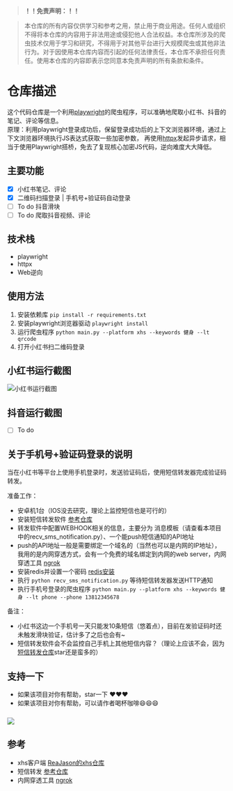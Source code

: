 > **！！免责声明：！！**

> 本仓库的所有内容仅供学习和参考之用，禁止用于商业用途。任何人或组织不得将本仓库的内容用于非法用途或侵犯他人合法权益。本仓库所涉及的爬虫技术仅用于学习和研究，不得用于对其他平台进行大规模爬虫或其他非法行为。对于因使用本仓库内容而引起的任何法律责任，本仓库不承担任何责任。使用本仓库的内容即表示您同意本免责声明的所有条款和条件。

# 仓库描述
这个代码仓库是一个利用[playwright](https://playwright.dev/)的爬虫程序，可以准确地爬取小红书、抖音的笔记、评论等信息。  
原理：利用playwright登录成功后，保留登录成功后的上下文浏览器环境，通过上下文浏览器环境执行JS表达式获取一些加密参数，
再使用[httpx](https://github.com/encode/httpx)发起异步请求，相当于使用Playwright搭桥，免去了复现核心加密JS代码，逆向难度大大降低。  



## 主要功能
- [x] 小红书笔记、评论
- [x] 二维码扫描登录 | 手机号+验证码自动登录
- [ ] To do 抖音滑块
- [ ] To do 爬取抖音视频、评论

## 技术栈

- playwright
- httpx
- Web逆向

## 使用方法

1. 安装依赖库
   `pip install -r requirements.txt`
2. 安装playwright浏览器驱动
   `playwright install`
3. 运行爬虫程序
   `python main.py --platform xhs --keywords 健身 --lt qrcode`
4. 打开小红书扫二维码登录

## 小红书运行截图
![小红书运行截图](https://s2.loli.net/2023/06/09/PVBe3X5vf4yncrd.gif)

## 抖音运行截图
- [ ] To do 

## 关于手机号+验证码登录的说明
当在小红书等平台上使用手机登录时，发送验证码后，使用短信转发器完成验证码转发。  

准备工作：
- 安卓机1台（IOS没去研究，理论上监控短信也是可行的）
- 安装短信转发软件 [参考仓库](https://github.com/pppscn/SmsForwarder)
- 转发软件中配置WEBHOOK相关的信息，主要分为 消息模板（请查看本项目中的recv_sms_notification.py）、一个能push短信通知的API地址
- push的API地址一般是需要绑定一个域名的（当然也可以是内网的IP地址），我用的是内网穿透方式，会有一个免费的域名绑定到内网的web server，内网穿透工具 [ngrok](https://ngrok.com/docs/)
- 安装redis并设置一个密码 [redis安装](https://www.cnblogs.com/hunanzp/p/12304622.html)
- 执行 `python recv_sms_notification.py` 等待短信转发器发送HTTP通知
- 执行手机号登录的爬虫程序 `python main.py --platform xhs --keywords 健身 --lt phone --phone 13812345678`

备注：
- 小红书这边一个手机号一天只能发10条短信（悠着点），目前在发验证码时还未触发滑块验证，估计多了之后也会有~
- 短信转发软件会不会监控自己手机上其他短信内容？（理论上应该不会，因为[短信转发仓库](https://github.com/pppscn/SmsForwarder)star还是蛮多的）

## 支持一下
- 如果该项目对你有帮助，star一下  ❤️❤️❤️
- 如果该项目对你有帮助，可以请作者喝杯咖啡😄😄😄
<img src="https://s2.loli.net/2023/06/16/luz5tyeHgFxhbfc.png" style="margin-top:10px">



## 参考
- xhs客户端 [ReaJason的xhs仓库](https://github.com/ReaJason/xhs)
- 短信转发 [参考仓库](https://github.com/pppscn/SmsForwarder)
- 内网穿透工具 [ngrok](https://ngrok.com/docs/) 

